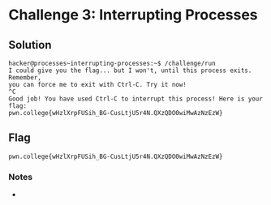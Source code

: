 # Challenge 3: Interrupting Processes

## Solution

```
hacker@processes~interrupting-processes:~$ /challenge/run
I could give you the flag... but I won't, until this process exits. Remember,
you can force me to exit with Ctrl-C. Try it now!
^C
Good job! You have used Ctrl-C to interrupt this process! Here is your flag:
pwn.college{wHzlXrpFUSih_BG-CusLtjU5r4N.QXzQDO0wiMwAzNzEzW}
```
## Flag
`pwn.college{wHzlXrpFUSih_BG-CusLtjU5r4N.QXzQDO0wiMwAzNzEzW}`
### Notes
-